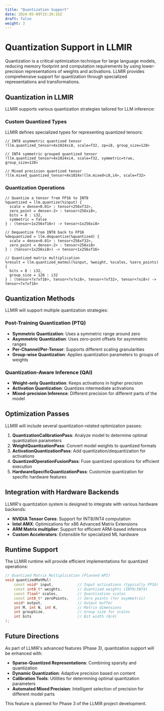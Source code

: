 ```yaml
---
title: "Quantization Support"
date: 2024-05-09T15:26:15Z
draft: false
weight: 3
---
```


# Quantization Support in LLMIR

Quantization is a critical optimization technique for large language models, reducing memory footprint and computation requirements by using lower-precision representations of weights and activations. LLMIR provides comprehensive support for quantization through specialized representations and transformations.

## Quantization in LLMIR

LLMIR supports various quantization strategies tailored for LLM inference:

### Custom Quantized Types

LLMIR defines specialized types for representing quantized tensors:

```mlir
// INT8 asymmetric quantized tensor
!llm.quantized_tensor<4x1024xi8, scale=f32, zp=i8, group_size=128>

// INT4 symmetric grouped quantized tensor
!llm.quantized_tensor<4x1024xi4, scale=f32, symmetric=true, group_size=128>

// Mixed precision quantized tensor
!llm.mixed_quantized_tensor<4x1024x!llm.mixed<i8,i4>, scale=f32>
```

### Quantization Operations

```mlir
// Quantize a tensor from FP16 to INT8
%quantized = llm.quantize(%input) {
  scale = dense<0.01> : tensor<256xf32>,
  zero_point = dense<-2> : tensor<256xi8>,
  bits = 8 : i32,
  symmetric = false
} : (tensor<1x256xf16>) -> tensor<1x256xi8>

// Dequantize from INT8 back to FP16
%dequantized = llm.dequantize(%quantized) {
  scale = dense<0.01> : tensor<256xf32>,
  zero_point = dense<-2> : tensor<256xi8>
} : (tensor<1x256xi8>) -> tensor<1x256xf16>

// Quantized matrix multiplication
%result = llm.quantized_matmul(%input, %weight, %scales, %zero_points) {
  bits = 8 : i32,
  group_size = 128 : i32
} : (tensor<?x?xf16>, tensor<?x?xi8>, tensor<?xf32>, tensor<?xi8>) -> tensor<?x?xf16>
```

## Quantization Methods

LLMIR will support multiple quantization strategies:

### Post-Training Quantization (PTQ)

- **Symmetric Quantization**: Uses a symmetric range around zero
- **Asymmetric Quantization**: Uses zero-point offsets for asymmetric ranges
- **Per-Channel/Per-Tensor**: Supports different scaling granularities
- **Group-wise Quantization**: Applies quantization parameters to groups of weights

### Quantization-Aware Inference (QAI)

- **Weight-only Quantization**: Keeps activations in higher precision
- **Activation Quantization**: Quantizes intermediate activations
- **Mixed-precision Inference**: Different precision for different parts of the model

## Optimization Passes

LLMIR will include several quantization-related optimization passes:

1. **QuantizationCalibrationPass**: Analyze model to determine optimal quantization parameters
2. **WeightQuantizationPass**: Convert model weights to quantized formats
3. **ActivationQuantizationPass**: Add quantization/dequantization for activations
4. **QuantizedOperationFusionPass**: Fuse quantized operations for efficient execution
5. **HardwareSpecificQuantizationPass**: Customize quantization for specific hardware features

## Integration with Hardware Backends

LLMIR's quantization system is designed to integrate with various hardware backends:

- **NVIDIA Tensor Cores**: Support for INT8/INT4 computation
- **Intel AMX**: Optimizations for x86 Advanced Matrix Extensions
- **ARM Matrix multiplier**: Support for efficient ARM-based inference
- **Custom Accelerators**: Extensible for specialized ML hardware

## Runtime Support

The LLMIR runtime will provide efficient implementations for quantized operations:

```cpp
// Quantized Matrix Multiplication (Planned API)
void quantizedMatMul(
    const void* input,           // Input activations (typically FP16)
    const int8_t* weights,       // Quantized weights (INT8/INT4)
    const float* scales,         // Quantization scales
    const int8_t* zeroPoints,    // Zero points (for asymmetric)
    void* output,                // Output buffer
    int M, int N, int K,         // Matrix dimensions
    int groupSize,               // Group size for scales
    int bits                     // Bit width (8/4)
);
```

## Future Directions

As part of LLMIR's advanced features (Phase 3), quantization support will be enhanced with:

- **Sparse-Quantized Representations**: Combining sparsity and quantization
- **Dynamic Quantization**: Adaptive precision based on content
- **Calibration Tools**: Utilities for determining optimal quantization parameters
- **Automated Mixed Precision**: Intelligent selection of precision for different model parts

This feature is planned for Phase 3 of the LLMIR project development. 